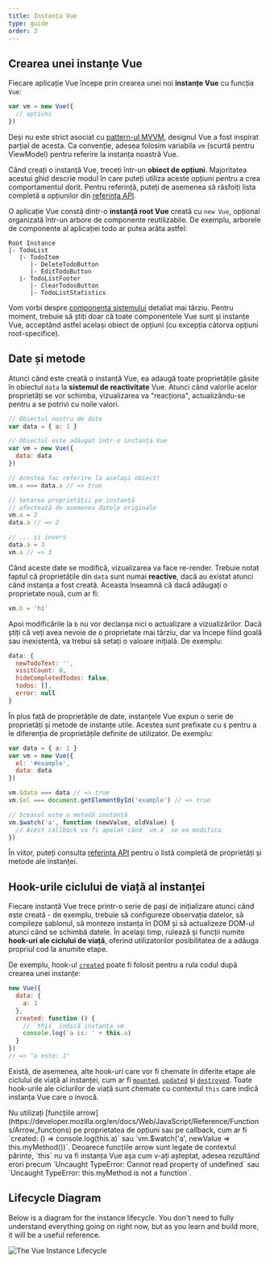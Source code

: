 ```yaml
---
title: Instanța Vue
type: guide
order: 3
---
```


## Crearea unei instanțe Vue

Fiecare aplicație Vue începe prin crearea unei noi **instanțe Vue** cu funcția `Vue`:

``` js
var vm = new Vue({
  // opțiuni
})
```

Deși nu este strict asociat cu [pattern-ul MVVM](https://en.wikipedia.org/wiki/Model_View_ViewModel), designul Vue a fost inspirat parțial de acesta. Ca convenție, adesea folosim variabila `vm` (scurtă pentru ViewModel) pentru referire la instanța noastră Vue.

Când creați o instanță Vue, treceți într-un **obiect de opțiuni**. Majoritatea acestui ghid descrie modul în care puteți utiliza aceste opțiuni pentru a crea comportamentul dorit. Pentru referință, puteți de asemenea să răsfoiți lista completă a opțiunilor din [referința API](../api/#Options-Data).

O aplicație Vue constă dintr-o **instanță root Vue** creată cu `new Vue`, opțional organizată într-un arbore de componente reutilizabile. De exemplu, arborele de componente al aplicației todo ar putea arăta astfel:

```
Root Instance
|- TodoList
   |- TodoItem
      |- DeleteTodoButton
      |- EditTodoButton
   |- TodoListFooter
      |- ClearTodosButton
      |- TodoListStatistics
```

Vom vorbi despre [componenta sistemului](components.html) detaliat mai târziu. Pentru moment, trebuie să știți doar că toate componentele Vue sunt și instanțe Vue, acceptând astfel același obiect de opțiuni (cu excepția câtorva opțiuni root-specifice).

## Date și metode

Atunci când este creată o instanță Vue, ea adaugă toate proprietățile găsite în obiectul `data` la **sistemul de reactivitate** Vue. Atunci când valorile acelor proprietăți se vor schimba, vizualizarea va "reacționa", actualizându-se pentru a se potrivi cu noile valori.

``` js
// Obiectul nostru de date
var data = { a: 1 }

// Obiectul este adăugat într-o instanța Vue
var vm = new Vue({
  data: data
})

// Acestea fac referire la același obiect!
vm.a === data.a // => true

// Setarea proprietății pe instanță
// afectează de asemenea datele originale
vm.a = 2
data.a // => 2

// ... și invers
data.a = 3
vm.a // => 3
```
Când aceste date se modifică, vizualizarea va face re-render. Trebuie notat faptul că proprietățile din `data` sunt numai **reactive**, dacă au existat atunci când instanța a fost creată. Aceasta înseamnă că dacă adăugați o proprietate nouă, cum ar fi:

``` js
vm.b = 'hi'
```
Apoi modificările la `b` nu vor declanșa nici o actualizare a vizualizărilor. Dacă știți că veți avea nevoie de o proprietate mai târziu, dar va începe fiind goală sau inexistentă, va trebui să setați o valoare inițială. De exemplu:

``` js
data: {
  newTodoText: '',
  visitCount: 0,
  hideCompletedTodos: false,
  todos: [],
  error: null
}
```

În plus față de proprietățile de date, instanțele Vue expun o serie de proprietăți și metode de instanțe utile. Acestea sunt prefixate cu `$` pentru a le diferenția de proprietățile definite de utilizator. De exemplu:

``` js
var data = { a: 1 }
var vm = new Vue({
  el: '#example',
  data: data
})

vm.$data === data // => true
vm.$el === document.getElementById('example') // => true

// $ceasul este o metodă instanță
vm.$watch('a', function (newValue, oldValue) {
  // Acest callback va fi apelat când `vm.a` se va modifica
})
```

În viitor, puteți consulta [referința API](../api/#Instance-Properties) pentru o listă completă de proprietăți și metode ale instanței.

## Hook-urile ciclului de viață al instanței

Fiecare instanță Vue trece printr-o serie de pași de inițializare atunci când este creată - de exemplu, trebuie să configureze observația datelor, să compileze șablonul, să monteze instanța în DOM și să actualizeze DOM-ul atunci când se schimbă datele. În același timp, rulează și funcții numite **hook-uri ale ciclului de viață**, oferind utilizatorilor posibilitatea de a adăuga propriul cod la anumite etape.

De exemplu, hook-ul [`created`](../api/#created) poate fi folosit pentru a rula codul după crearea unei instanțe: 

``` js
new Vue({
  data: {
    a: 1
  },
  created: function () {
    // `this` indică instanța vm
    console.log('a is: ' + this.a)
  }
})
// => "a este: 1"
```

Există, de asemenea, alte hook-uri care vor fi chemate în diferite etape ale ciclului de viață al instanței, cum ar fi [`mounted`](../api/#mounted), [`updated`](../api/#updated) și [`destroyed`](../api/#destroyed). Toate hook-urile ale ciclurilor de viață sunt chemate cu contextul `this` care indică instanța Vue care o invocă.


<p class="tip">Nu utilizați [funcțiile arrow](https://developer.mozilla.org/en/docs/Web/JavaScript/Reference/Functions/Arrow_functions) pe proprietatea de opțiuni sau pe callback, cum ar fi `created: () => console.log(this.a)` sau `vm.$watch('a', newValue => this.myMethod())`. Deoarece funcțiile arrow sunt legate de contextul părinte, `this` nu va fi instanța Vue așa cum v-ați așteptat, adesea rezultând erori precum `Uncaught TypeError: Cannot read property of undefined` sau `Uncaught TypeError: this.myMethod is not a function`.</p>

## Lifecycle Diagram

Below is a diagram for the instance lifecycle. You don't need to fully understand everything going on right now, but as you learn and build more, it will be a useful reference.

![The Vue Instance Lifecycle](/images/lifecycle.png)
